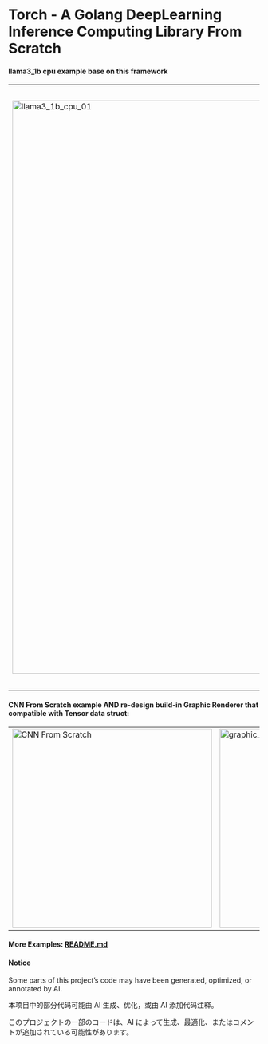 # Torch - A Golang DeepLearning Inference Computing Library From Scratch

#### llama3_1b cpu example base on this framework
<table>
<tr>
<td><img src="images/r_llama3_1b_01.png" alt="llama3_1b_cpu_01" width="1149"></td>
<td><img src="images/r_llama3_1b_02.png" alt="llama3_1b_cpu-02" width="1207"></td>
</tr>
</table>

#### CNN From Scratch example AND re-design build-in Graphic Renderer that compatible with Tensor data struct:
<table>
<tr>
<td><img src="images/02_cnn.png" alt="CNN From Scratch" width="400"></td>
<td><img src="images/graphic_01_software_renderer.png" alt="graphic_renderer" width="400"></td>
</tr>
</table>

#### More Examples:  [README.md](images/README.md)

####  Notice
Some parts of this project’s code may have been generated, optimized, or annotated by AI.

本项目中的部分代码可能由 AI 生成、优化，或由 AI 添加代码注释。

このプロジェクトの一部のコードは、AI によって生成、最適化、またはコメントが追加されている可能性があります。
